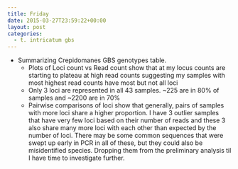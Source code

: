 ```yaml
---
title: Friday
date: 2015-03-27T23:59:22+00:00
layout: post
categories:
  - t. intricatum gbs
---
```

  * Summarizing Crepidomanes GBS genotypes table.
      * Plots of Loci count vs Read count show that at my locus counts are starting to plateau at high read counts suggesting my samples with most highest read counts have most but not all loci
      * Only 3 loci are represented in all 43 samples. ~225 are in 80% of samples and ~2200 are in 70%
      * Pairwise comparisons of loci show that generally, pairs of samples with more loci share a higher proportion. I have 3 outlier samples that have very few loci based on their number of reads and these 3 also share many more loci with each other than expected by the number of loci. There may be some common sequences that were swept up early in PCR in all of these, but they could also be misidentified species. Dropping them from the preliminary analysis til I have time to investigate further.
